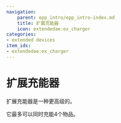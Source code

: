 ```yaml
---
navigation:
    parent: epp_intro/epp_intro-index.md
    title: 扩展充能器
    icon: extendedae:ex_charger
categories:
- extended devices
item_ids:
- extendedae:ex_charger
---
```


# 扩展充能器

<Row gap="20">
<BlockImage id="extendedae:ex_charger" scale="8"></BlockImage>
</Row>

扩展充能器是一种更高级的<ItemLink id="ae2:charger" />。

它最多可以同时充能4个物品。
